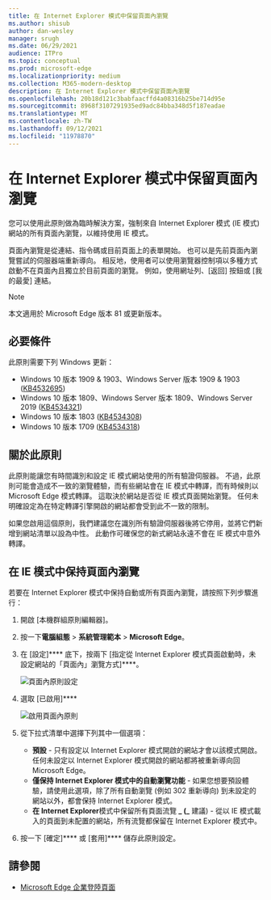 ```yaml
---
title: 在 Internet Explorer 模式中保留頁面內瀏覽
ms.author: shisub
author: dan-wesley
manager: srugh
ms.date: 06/29/2021
audience: ITPro
ms.topic: conceptual
ms.prod: microsoft-edge
ms.localizationpriority: medium
ms.collection: M365-modern-desktop
description: 在 Internet Explorer 模式中保留頁面內瀏覽
ms.openlocfilehash: 20b18d121c3babfaacffd4a08316b25be714d95e
ms.sourcegitcommit: 8968f3107291935ed9adc84bba348d5f187eadae
ms.translationtype: MT
ms.contentlocale: zh-TW
ms.lasthandoff: 09/12/2021
ms.locfileid: "11978870"
---
```

# <a name="keep-in-page-navigation-in-internet-explorer-mode"></a>在 Internet Explorer 模式中保留頁面內瀏覽

您可以使用此原則做為臨時解決方案，強制來自 Internet Explorer 模式 (IE 模式) 網站的所有頁面內瀏覽，以維持使用 IE 模式。

頁面內瀏覽是從連結、指令碼或目前頁面上的表單開始。 也可以是先前頁面內瀏覽嘗試的伺服器端重新導向。 相反地，使用者可以使用瀏覽器控制項以多種方式啟動不在頁面內且獨立於目前頁面的瀏覽。 例如，使用網址列、[返回] 按鈕或 [我的最愛] 連結。

>[!NOTE]
>本文適用於 Microsoft Edge 版本 81 或更新版本。

## <a name="prerequisites"></a>必要條件

此原則需要下列 Windows 更新：

- Windows 10 版本 1909 & 1903、Windows Server 版本 1909 & 1903  ([KB4532695](https://support.microsoft.com/help/4532695))
- Windows 10 版本 1809、Windows Server 版本 1809、Windows Server 2019 ([KB4534321](https://support.microsoft.com/help/4534321))
- Windows 10 版本 1803 ([KB4534308](https://support.microsoft.com/help/4534308))
- Windows 10 版本 1709 ([KB4534318](https://support.microsoft.com/help/4534318))


## <a name="about-this-policy"></a>關於此原則

此原則能讓您有時間識別和設定 IE 模式網站使用的所有驗證伺服器。 不過，此原則可能會造成不一致的瀏覽體驗，而有些網站會在 IE 模式中轉譯，而有時候則以 Microsoft Edge 模式轉譯。 這取決於網站是否從 IE 模式頁面開始瀏覽。 任何未明確設定為在特定轉譯引擎開啟的網站都會受到此不一致的限制。

如果您啟用這個原則，我們建議您在識別所有驗證伺服器後將它停用，並將它們新增到網站清單以設為中性。 此動作可確保您的新式網站永遠不會在 IE 模式中意外轉譯。

## <a name="keep-in-page-navigation-in-ie-mode"></a>在 IE 模式中保持頁面內瀏覽

若要在 Internet Explorer 模式中保持自動或所有頁面內瀏覽，請按照下列步驟進行：

1. 開啟 [本機群組原則編輯器]。
2. 按一下**電腦組態** > **系統管理範本** > **Microsoft Edge**。
3. 在 [設定]**** 底下，按兩下 [指定從 Internet Explorer 模式頁面啟動時，未設定網站的「頁面內」瀏覽方式]****。

   ![頁面內原則設定](media/edge-learnmore-inpage-nav/learnmore-in-page-nav-settings.png)

4. 選取 [已啟用]**** 

   ![啟用頁面內原則](media/edge-learnmore-inpage-nav/learnmore-in-page-nav-enable.png)

5. 從下拉式清單中選擇下列其中一個選項：

   - **預設** - 只有設定以 Internet Explorer 模式開啟的網站才會以該模式開啟。 任何未設定以 Internet Explorer 模式開啟的網站都將被重新導向回 Microsoft Edge。
   - **僅保持 Internet Explorer 模式中的自動瀏覽功能** - 如果您想要預設體驗，請使用此選項，除了所有自動瀏覽 (例如 302 重新導向) 到未設定的網站以外，都會保持 Internet Explorer 模式。
   - **在 Internet Explorer**模式中保留所有頁面流覽 **_ (_** 建議) - 從以 IE 模式載入的頁面到未配置的網站，所有流覽都保留在 Internet Explorer 模式中。

6. 按一下 [確定]**** 或 [套用]**** 儲存此原則設定。

## <a name="see-also"></a>請參閱

- [Microsoft Edge 企業登陸頁面](https://aka.ms/EdgeEnterprise)
